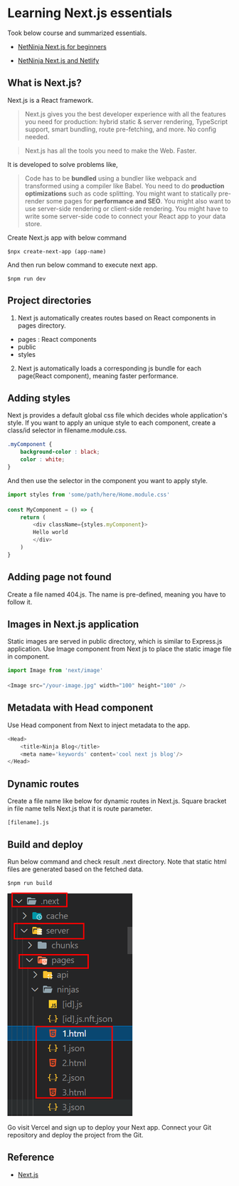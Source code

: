 # Learning  Next.js essentials
Took below course and summarized essentials. 

- [NetNinja Next.js for beginners](https://youtube.com/playlist?list=PL4cUxeGkcC9g9gP2onazU5-2M-AzA8eBw)

- [NetNinja Next.js and Netlify](https://youtube.com/playlist?list=PL4cUxeGkcC9ig-veuRaLI4QB0Ws8xMzjv)

## What is Next.js? 
Next.js is a React framework.

> Next.js gives you the best developer experience with all the features you need for production: hybrid static & server rendering, TypeScript support, smart bundling, route pre-fetching, and more. No config needed.

> Next.js has all the tools you need to make the Web. Faster.

It is developed to solve problems like, 

> Code has to be **bundled** using a bundler like webpack and transformed using a compiler like Babel.
> You need to do **production optimizations** such as code splitting.
> You might want to statically pre-render some pages for **performance and SEO**. You might also want to use server-side rendering or client-side rendering.
> You might have to write some server-side code to connect your React app to your data store.

Create Next.js app with below command

```shell
$npx create-next-app (app-name) 
```

And then run below command to execute next app. 

```shell
$npm run dev
```

## Project directories 
1. Next js automatically creates routes based on React components in pages directory.

- pages : React components
- public 
- styles

2. Next js automatically loads a corresponding js bundle for each page(React component), meaning faster performance.

## Adding styles
Next js provides a default global css file which decides whole application's style. If you want to apply an unique style to each component, create a class/id selector in filename.module.css. 

```css : Home.module.css
.myComponent { 
    background-color : black;
    color : white;
}
```

And then use the selector in the component you want to apply style. 

```js
import styles from 'some/path/here/Home.module.css'

const MyComponent = () => {
    return ( 
        <div className={styles.myComponent}>
        Hello world
        </div>
    )
}
```

## Adding page not found
Create a file named 404.js. The name is pre-defined, meaning you have to follow it. 

## Images in Next.js application
Static images are served in public directory, which is similar to Express.js application. Use Image component from Next js to place the static image file in component. 

```js
import Image from 'next/image'

<Image src="/your-image.jpg" width="100" height="100" />
```

## Metadata with Head component
Use Head component from Next to inject metadata to the app. 

```js
<Head>
    <title>Ninja Blog</title>
    <meta name='keywords' content='cool next js blog'/>
</Head>
```

## Dynamic routes
Create a file name like below for dynamic routes in Next.js. Square bracket in file name tells Next.js that it is route parameter. 

```
[filename].js
```

## Build and deploy
Run below command and check result .next directory. Note that static html files are generated based on the fetched data.

```shell
$npm run build
```

<img src="../reference/next-build-genereated-html.png" width="281" height="501" alt="Next js production build" />

Go visit Vercel and sign up to deploy your Next app. Connect your Git repository and deploy the project from the Git. 

## Reference
- [Next.js](https://nextjs.org/)